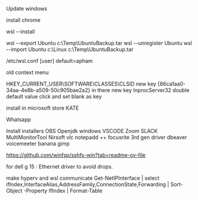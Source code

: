 Update windows

install chrome

wsl --install

wsl --export Ubuntu c:\Temp\UbuntuBackup.tar
wsl --unregister Ubuntu
wsl --import Ubuntu c:\Linux c:\Temp\UbuntuBackup.tar


/etc/wsl.conf
[user]
default=apham


old context menu 


HKEY_CURRENT_USER\SOFTWARE\CLASSES\CLSID
new key
{86ca1aa0-34aa-4e8b-a509-50c905bae2a2}
in there new key
InprocServer32
double default value click and set blank as key

install in microsoft store
KATE

Whatsapp

Install installers
OBS
Openjdk windows
VSCODE
Zoom
SLACK
MultiMonitorTool Nirsoft
vlc
notepadd ++
focusrite 3rd gen driver
dbeaver
voicemeeter banana
gimp

https://github.com/winfsp/sshfs-win?tab=readme-ov-file


for dell g 15 : Ethernet driver to avoid drops.


make hyperv and wsl communicate
Get-NetIPInterface | select ifIndex,InterfaceAlias,AddressFamily,ConnectionState,Forwarding | Sort-Object -Property IfIndex | Format-Table